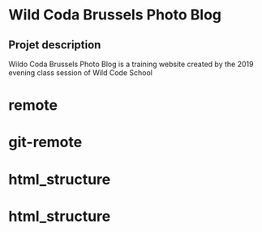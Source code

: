 # Wild Coda Brussels Photo Blog
## Projet description
Wildo Coda Brussels Photo Blog is a training website created by the 2019 evening class session of Wild Code School
 
# remote
# git-remote
# html_structure
# html_structure
